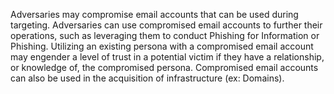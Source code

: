 Adversaries may compromise email accounts that can be used during targeting. Adversaries can use compromised email accounts to further their operations, such as leveraging them to conduct Phishing for Information or Phishing. Utilizing an existing persona with a compromised email account may engender a level of trust in a potential victim if they have a relationship, or knowledge of, the compromised persona. Compromised email accounts can also be used in the acquisition of infrastructure (ex: Domains).
